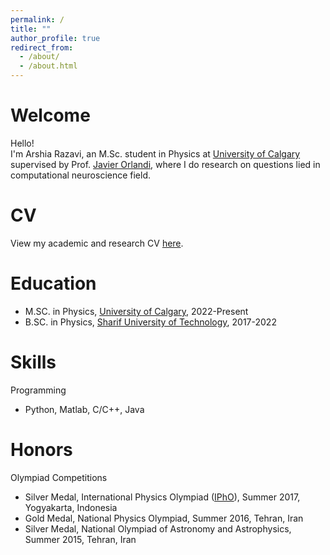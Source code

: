 ```yaml
---
permalink: /
title: ""
author_profile: true
redirect_from: 
  - /about/
  - /about.html
---
```


Welcome
=====

Hello! <br>
I'm Arshia Razavi, an M.Sc. student in Physics at [University of Calgary](https://www.ucalgary.ca) supervised by Prof. [Javier Orlandi](http://javierorlandi.com), where I do research on questions lied in computational neuroscience field.

CV
======
View my academic and research CV [here](pdfs/Arshia_Razavi_CV.pdf).

Education
======

* M.SC. in Physics, [University of Calgary](https:ucalgary.ca), 2022-Present
* B.SC. in Physics, [Sharif University of Technology](https://en.sharif.edu), 2017-2022

Skills
======
Programming
* Python, Matlab, C/C++, Java


Honors
=====
Olympiad Competitions
* Silver Medal, International Physics Olympiad ([IPhO](https://ipho-unofficial.org/timeline/2017/individual)), Summer 2017, Yogyakarta, Indonesia
* Gold Medal, National Physics Olympiad, Summer 2016, Tehran, Iran
* Silver Medal, National Olympiad of Astronomy and Astrophysics, Summer 2015, Tehran, Iran
